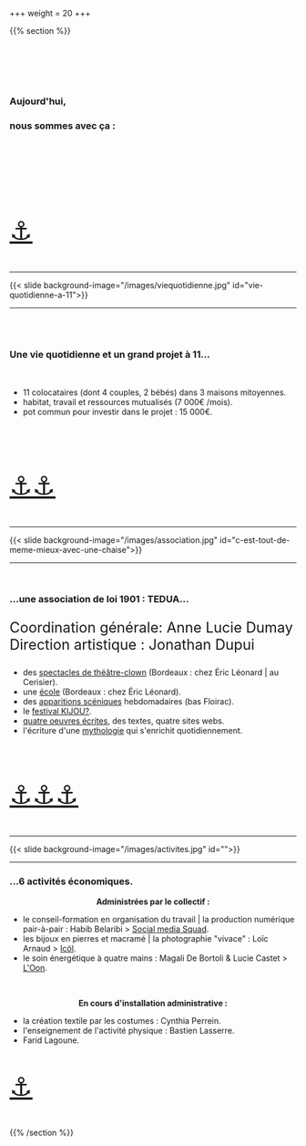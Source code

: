 +++
weight = 20
+++

{{% section %}}


<br><br><br><br>

### Aujourd'hui, 
### nous sommes avec ça :

<br><br><br><br><br>
<p style="font-size:45px;">
<a href="#" class="navigate-down"> ⚓ </a></p>
<!--<br><a href="#" class="navigate-down">\ /</a><br><a href="#" class="navigate-down">.</a>-->


---

{{< slide background-image="/images/viequotidienne.jpg" id="vie-quotidienne-a-11">}}

---

<br><br>

### Une vie quotidienne et un grand projet à 11...

<br>

- 11 colocataires (dont 4 couples, 2 bébés) dans 3 maisons mitoyennes.
- habitat, travail et ressources mutualisés (7 000€ /mois).
- pot commun pour investir dans le projet : 15 000€.

<br><br>
<p style="font-size:45px;">
<a href="#" class="navigate-down"> ⚓⚓ </a>
</p>

---

{{< slide background-image="/images/association.jpg" id="c-est-tout-de-meme-mieux-avec-une-chaise">}}


---

<br>

### ...une association de loi 1901 : TEDUA...
<p style="font-size:25px;">Coordination générale: Anne Lucie Dumay<br>   
Direction artistique : Jonathan Dupui</p>  

- des [spectacles de théâtre-clown](https://blog.association-tedua.fr/spectacles-saison-2019-2020/) (Bordeaux : chez Éric Léonard | au Cerisier).
- une [école](https://www.association-tedua.fr/) (Bordeaux : chez Éric Léonard).
- des [apparitions scéniques](https://vimeo.com/search?q=association%20tedua) hebdomadaires (bas Floirac).
- le [festival KIJOU?](https://blog.association-tedua.fr/accueil/archive-kijou/).
- [quatre oeuvres écrites](https://blog.association-tedua.fr/accueil/juin-2019-cr%C3%A9ation-les-nouveaux-gouverneurs-texte-support/), des textes, quatre sites webs.
- l'écriture d'une [mythologie](https://www.zorozorai.land/#/la-comptabilite-des-plumes-et-des-cailloux) qui s'enrichit quotidiennement.

<br>
<p style="font-size:45px;">
<a href="#" class="navigate-down"> ⚓⚓⚓ </a>
</p>


---

{{< slide background-image="/images/activites.jpg" id="">}}

---

### ...6 activités économiques.

<p style="text-align:center;"> 
<b>Administrées par le collectif :</b></p> 

- le conseil-formation en organisation du travail | la production numérique pair-à-pair : Habib Belaribi > [Social media Squad](https://www.socialmediasquad.cc/).
- les bijoux en pierres et macramé | la photographie "vivace" : Loïc Arnaud > [Icöl](https://icol-crea.net/#/).
- le soin énergétique à quatre mains : Magali De Bortoli & Lucie Castet > [L'Oon](https://www.soin-4-mains.eu).
<br>
<p style="text-align:center;"><b> En cours d'installation administrative :</b></p> 
 
- la création textile par les costumes : Cynthia Perrein.
- l'enseignement de l'activité physique : Bastien Lasserre.
- Farid Lagoune.

<p style="font-size:45px;">
<a href="#/2"> ⚓ </a></p>

{{% /section %}}
